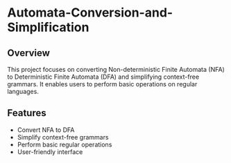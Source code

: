 # Automata-Conversion-and-Simplification

## Overview
This project focuses on converting Non-deterministic Finite Automata (NFA) to Deterministic Finite Automata (DFA) and simplifying context-free grammars. It enables users to perform basic operations on regular languages.

## Features
- Convert NFA to DFA
- Simplify context-free grammars
- Perform basic regular operations
- User-friendly interface
